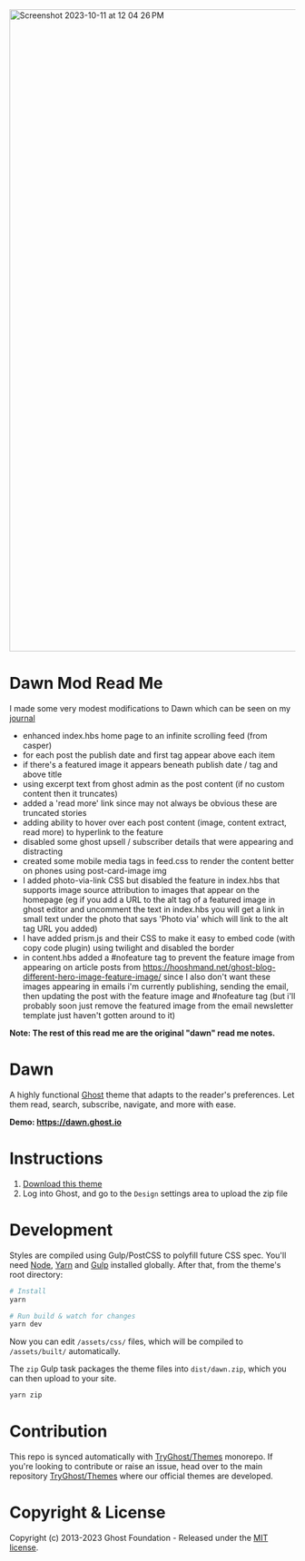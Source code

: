<img width="1132" alt="Screenshot 2023-10-11 at 12 04 26 PM" src="https://github.com/danielraffel/Dawn-mod-main/assets/25807/d14a4b32-cf8f-4024-b508-c3fb990d7108">

# Dawn Mod Read Me
I made some very modest modifications to Dawn which can be seen on my [journal](https://danielraffel.me)
- enhanced index.hbs home page to an infinite scrolling feed (from casper)
- for each post the publish date and first tag appear above each item
- if there's a featured image it appears beneath publish date / tag and above title
- using excerpt text from ghost admin as the post content (if no custom content then it truncates)
- added a 'read more' link since may not always be obvious these are truncated stories
- adding ability to hover over each post content (image, content extract, read more) to hyperlink to the feature
- disabled some ghost upsell / subscriber details that were appearing and distracting
- created some mobile media tags in feed.css to render the content better on phones using post-card-image img
- I added photo-via-link CSS but disabled the feature in index.hbs that supports image source attribution to images that appear on the homepage (eg if you add a URL to the alt tag of a featured image in ghost editor and uncomment the text in index.hbs you will get a link in small text under the photo that says 'Photo via' which will link to the alt tag URL you added)
- I have added prism.js and their CSS to make it easy to embed code (with copy code plugin) using twilight and disabled the border
- in content.hbs added a #nofeature tag to prevent the feature image from appearing on article posts from https://hooshmand.net/ghost-blog-different-hero-image-feature-image/ since I also don't want these images appearing in emails i'm currently publishing, sending the email, then updating the post with the feature image and #nofeature tag (but i'll probably soon just remove the featured image from the email newsletter template just haven't gotten around to it)

**Note: The rest of this read me are the original "dawn" read me notes.**

# Dawn

A highly functional [Ghost](https://github.com/TryGhost/Ghost) theme that adapts to the reader's preferences. Let them read, search, subscribe, navigate, and more with ease.

**Demo: https://dawn.ghost.io**

# Instructions

1. [Download this theme](https://github.com/TryGhost/Dawn/archive/main.zip)
2. Log into Ghost, and go to the `Design` settings area to upload the zip file

# Development

Styles are compiled using Gulp/PostCSS to polyfill future CSS spec. You'll need [Node](https://nodejs.org/), [Yarn](https://yarnpkg.com/) and [Gulp](https://gulpjs.com) installed globally. After that, from the theme's root directory:

```bash
# Install
yarn

# Run build & watch for changes
yarn dev
```

Now you can edit `/assets/css/` files, which will be compiled to `/assets/built/` automatically.

The `zip` Gulp task packages the theme files into `dist/dawn.zip`, which you can then upload to your site.

```bash
yarn zip
```

# Contribution

This repo is synced automatically with [TryGhost/Themes](https://github.com/TryGhost/Themes) monorepo. If you're looking to contribute or raise an issue, head over to the main repository [TryGhost/Themes](https://github.com/TryGhost/Themes) where our official themes are developed.

# Copyright & License

Copyright (c) 2013-2023 Ghost Foundation - Released under the [MIT license](LICENSE).
